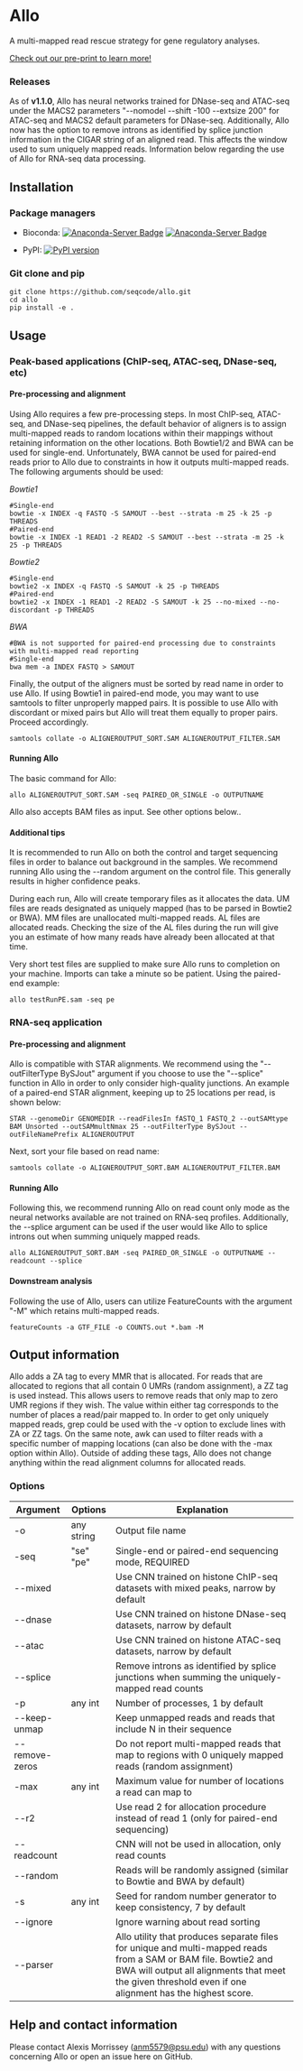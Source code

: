 # Allo

A multi-mapped read rescue strategy for gene regulatory analyses.

[Check out our pre-print to learn more!](https://www.biorxiv.org/content/10.1101/2023.09.12.556916v1)

### Releases

As of **v1.1.0**, Allo has neural networks trained for DNase-seq and ATAC-seq under the MACS2 parameters "--nomodel --shift -100 --extsize 200" for ATAC-seq and MACS2 default parameters for DNase-seq. Additionally, Allo now has the option to remove introns as identified by splice junction information in the CIGAR string of an aligned read. This affects the window used to sum uniquely mapped reads. Information below regarding the use of Allo for RNA-seq data processing.

## Installation
### Package managers

*  Bioconda: [![Anaconda-Server Badge](https://anaconda.org/bioconda/allo/badges/version.svg?v=3)](https://anaconda.org/bioconda/allo)
[![Anaconda-Server Badge](https://anaconda.org/bioconda/allo/badges/downloads.svg?v=3)](https://anaconda.org/bioconda/allo)


*  PyPI: [![PyPI version](https://badge.fury.io/py/bio-allo.svg?v=2)](https://badge.fury.io/py/bio-allo)


### Git clone and pip

```
git clone https://github.com/seqcode/allo.git
cd allo
pip install -e .
```

## Usage
### Peak-based applications (ChIP-seq, ATAC-seq, DNase-seq, etc)
#### Pre-processing and alignment
Using Allo requires a few pre-processing steps. In most ChIP-seq, ATAC-seq, and DNase-seq pipelines, the default behavior of aligners is to assign multi-mapped reads to random locations within their mappings without retaining information on the other locations. Both Bowtie1/2 and BWA can be used for single-end. Unfortunately, BWA cannot be used for paired-end reads prior to Allo due to constraints in how it outputs multi-mapped reads. The following arguments should be used:

*Bowtie1*

```
#Single-end
bowtie -x INDEX -q FASTQ -S SAMOUT --best --strata -m 25 -k 25 -p THREADS
#Paired-end
bowtie -x INDEX -1 READ1 -2 READ2 -S SAMOUT --best --strata -m 25 -k 25 -p THREADS
```
*Bowtie2*
```
#Single-end
bowtie2 -x INDEX -q FASTQ -S SAMOUT -k 25 -p THREADS
#Paired-end
bowtie2 -x INDEX -1 READ1 -2 READ2 -S SAMOUT -k 25 --no-mixed --no-discordant -p THREADS
```
*BWA*
```
#BWA is not supported for paired-end processing due to constraints with multi-mapped read reporting
#Single-end
bwa mem -a INDEX FASTQ > SAMOUT
```


Finally, the output of the aligners must be sorted by read name in order to use Allo. If using Bowtie1 in paired-end mode, you may want to use samtools to filter unproperly mapped pairs. It is possible to use Allo with discordant or mixed pairs but Allo will treat them equally to proper pairs. Proceed accordingly. 
```
samtools collate -o ALIGNEROUTPUT_SORT.SAM ALIGNEROUTPUT_FILTER.SAM
```

#### Running Allo
The basic command for Allo:
```
allo ALIGNEROUTPUT_SORT.SAM -seq PAIRED_OR_SINGLE -o OUTPUTNAME
```
Allo also accepts BAM files as input. See other options below..

#### Additional tips
It is recommended to run Allo on both the control and target sequencing files in order to balance out background in the samples. We recommend running Allo using the --random argument on the control file. This generally results in higher confidence peaks.

During each run, Allo will create temporary files as it allocates the data. UM files are reads designated as uniquely mapped (has to be parsed in Bowtie2 or BWA). MM files are unallocated multi-mapped reads. AL files are allocated reads. Checking the size of the AL files during the run will give you an estimate of how many reads have already been allocated at that time.

Very short test files are supplied to make sure Allo runs to completion on your machine. Imports can take a minute so be patient. Using the paired-end example:

```
allo testRunPE.sam -seq pe
```

### RNA-seq application
#### Pre-processing and alignment
Allo is compatible with STAR alignments. We recommend using the "--outFilterType BySJout" argument if you choose to use the "--splice" function in Allo in order to only consider high-quality junctions. An example of a paired-end STAR alignment, keeping up to 25 locations per read, is shown below:
```
STAR --genomeDir GENOMEDIR --readFilesIn fASTQ_1 FASTQ_2 --outSAMtype BAM Unsorted --outSAMmultNmax 25 --outFilterType BySJout --outFileNamePrefix ALIGNEROUTPUT
```

Next, sort your file based on read name:
```
samtools collate -o ALIGNEROUTPUT_SORT.BAM ALIGNEROUTPUT_FILTER.BAM
```

#### Running Allo
Following this, we recommend running Allo on read count only mode as the neural networks available are not trained on RNA-seq profiles. Additionally, the --splice argument can be used if the user would like Allo to splice introns out when summing uniquely mapped reads.
```
allo ALIGNEROUTPUT_SORT.BAM -seq PAIRED_OR_SINGLE -o OUTPUTNAME --readcount --splice
```

#### Downstream analysis
Following the use of Allo, users can utilize FeatureCounts with the argument "-M" which retains multi-mapped reads.
```
featureCounts -a GTF_FILE -o COUNTS.out *.bam -M
```


## Output information
Allo adds a ZA tag to every MMR that is allocated. For reads that are allocated to regions that all contain 0 UMRs (random assignment), a ZZ tag is used instead. This allows users to remove reads that only map to zero UMR regions if they wish. The value within either tag corresponds to the number of places a read/pair mapped to. In order to get only uniquely mapped reads, grep could be used with the -v option to exclude lines with ZA or ZZ tags. On the same note, awk can used to filter reads with a specific number of mapping locations (can also be done with the -max option within Allo). Outside of adding these tags, Allo does not change anything within the read alignment columns for allocated reads.

### Options
| Argument  | Options | Explanation |
| ------------- | ------------- | ------------- |
| -o  | any string | Output file name  |
| -seq | "se" "pe" | Single-end or paired-end sequencing mode, REQUIRED | 
| --mixed | | Use CNN trained on histone ChIP-seq datasets with mixed peaks, narrow by default |
| --dnase | | Use CNN trained on histone DNase-seq datasets, narrow by default |
| --atac | | Use CNN trained on histone ATAC-seq datasets, narrow by default |
| --splice | | Remove introns as identified by splice junctions when summing the uniquely-mapped read counts |
| -p  | any int | Number of processes, 1 by default |
| --keep-unmap |  | Keep unmapped reads and reads that include N in their sequence | 
| --remove-zeros |  | Do not report multi-mapped reads that map to regions with 0 uniquely mapped reads (random assignment) |
| -max | any int | Maximum value for number of locations a read can map to |
| --r2 |  | Use read 2 for allocation procedure instead of read 1 (only for paired-end sequencing) |
| --readcount |  | CNN will not be used in allocation, only read counts |
| --random |  | Reads will be randomly assigned (similar to Bowtie and BWA by default) |
| -s  | any int | Seed for random number generator to keep consistency, 7 by default |
| --ignore |  | Ignore warning about read sorting |
| --parser |  | Allo utility that produces separate files for unique and multi-mapped reads from a SAM or BAM file. Bowtie2 and BWA will output all alignments that meet the given threshold even if one alignment has the highest score. |


## Help and contact information
Please contact Alexis Morrissey (anm5579@psu.edu) with any questions concerning Allo or open an issue here on GitHub. 
